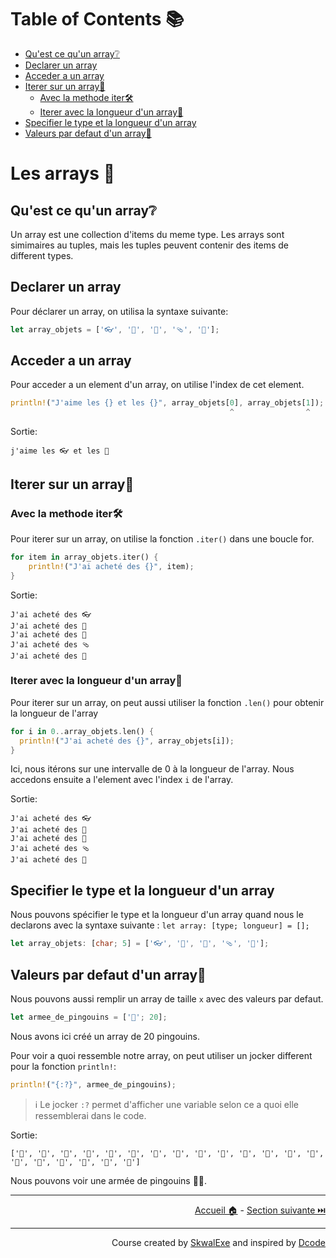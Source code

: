 # Table of Contents 📚

- [Qu'est ce qu'un array❔](#quest-ce-quun-array)
- [Declarer un array](#declarer-un-array)
- [Acceder a un array](#acceder-a-un-array)
- [Iterer sur un array🔁](#iterer-sur-un-array)
  - [Avec la methode iter🛠️](#avec-la-methode-iter️)
  - [Iterer avec la longueur d'un array🔢](#iterer-avec-la-longueur-dun-array)
- [Specifier le type et la longueur d'un array](#specifier-le-type-et-la-longueur-dun-array)
- [Valeurs par defaut d'un array🐧](#valeurs-par-defaut-dun-array)

# Les arrays 📜

## Qu'est ce qu'un array❔

Un array est une collection d'items du meme type. Les arrays sont simimaires au tuples, mais les tuples peuvent contenir des items de different types.

## Declarer un array 

Pour déclarer un array, on utilisa la syntaxe suivante:

```rust 
let array_objets = ['👓', '👕', '🧽', '🩴', '🧲'];
```

## Acceder a un array

Pour acceder a un element d'un array, on utilise l'index de cet element.

```rust
println!("J'aime les {} et les {}", array_objets[0], array_objets[1]);
                                                 ^                ^
```

Sortie: 

```
j'aime les 👓 et les 👕
```

## Iterer sur un array🔁

### Avec la methode iter🛠️

Pour iterer sur un array, on utilise la fonction `.iter()` dans une boucle for.

```rust
for item in array_objets.iter() {
    println!("J'ai acheté des {}", item);
}
```

Sortie: 

```
J'ai acheté des 👓
J'ai acheté des 👕
J'ai acheté des 🧽
J'ai acheté des 🩴
J'ai acheté des 🧲
```

### Iterer avec la longueur d'un array🔢

Pour iterer sur un array, on peut aussi utiliser la fonction `.len()` pour obtenir la longueur de l'array 

```rust
for i in 0..array_objets.len() {
  println!("J'ai acheté des {}", array_objets[i]);
}
```

Ici, nous itérons sur une intervalle de 0 à la longueur de l'array.
Nous accedons ensuite a l'element avec l'index `i` de l'array.

Sortie: 

``` 
J'ai acheté des 👓
J'ai acheté des 👕
J'ai acheté des 🧽
J'ai acheté des 🩴
J'ai acheté des 🧲
```

## Specifier le type et la longueur d'un array

Nous pouvons spécifier le type et la longueur d'un array quand nous le declarons avec la syntaxe suivante : `let array: [type; longueur] = [];`

```rust
let array_objets: [char; 5] = ['👓', '👕', '🧽', '🩴', '🧲'];
```

## Valeurs par defaut d'un array🐧

Nous pouvons aussi remplir un array de taille `x` avec des valeurs par defaut.

```rust
let armee_de_pingouins = ['🐧'; 20];
```

Nous avons ici créé un array de 20 pingouins.

Pour voir a quoi ressemble notre array, on peut utiliser un jocker different pour la fonction `println!`: 

```rust
println!("{:?}", armee_de_pingouins);
```

> ℹ️ Le jocker `:?` permet d'afficher une variable selon ce a quoi elle ressemblerai dans le code.

Sortie:

```
['🐧', '🐧', '🐧', '🐧', '🐧', '🐧', '🐧', '🐧', '🐧', '🐧', '🐧', '🐧', '🐧', '🐧', '🐧', '🐧', '🐧', '🐧', '🐧', '🐧']
```

Nous pouvons voir une armée de pingouins 🔫🐧.

---

<p align="right"><a href="https://skwalexe.github.io/apprendre-rust/">Accueil 🏠</a> - <a href="../les-methodes-struct">Section suivante ⏭️</a></p>

---

<p align="right">Course created by <a href="https://github.com/SkwalExe/" target="_blank">SkwalExe</a> and inspired by <a href="https://www.youtube.com/watch?v=vOMJlQ5B-M0&list=PLVvjrrRCBy2JSHf9tGxGKJ-bYAN_uDCUL" target="_blank">Dcode</a></p>
